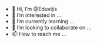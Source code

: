 - 👋 Hi, I’m @Eduvijis
- 👀 I’m interested in ...
- 🌱 I’m currently learning ...
- 💞️ I’m looking to collaborate on ...
- 📫 How to reach me ...

<!---
Eduvijis/Eduvijis is a ✨ special ✨ repository because its `README.md` (this file) appears on your GitHub profile.
You can click the Preview link to take a look at your changes.
--->
